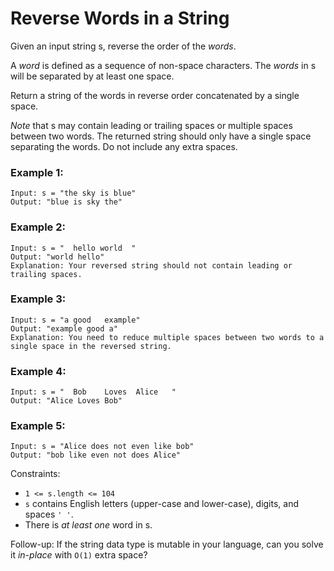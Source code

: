 # Reverse Words in a String

Given an input string s, reverse the order of the *words*.

A *word* is defined as a sequence of non-space characters. The *words* in s will be separated by at least one space.

Return a string of the words in reverse order concatenated by a single space.

*Note* that s may contain leading or trailing spaces or multiple spaces between two words. The returned string should only have a single space separating the words. Do not include any extra spaces.

 

### Example 1:

```
Input: s = "the sky is blue"
Output: "blue is sky the"
```

### Example 2:

```
Input: s = "  hello world  "
Output: "world hello"
Explanation: Your reversed string should not contain leading or trailing spaces.
```

### Example 3:

```
Input: s = "a good   example"
Output: "example good a"
Explanation: You need to reduce multiple spaces between two words to a single space in the reversed string.
```

### Example 4:

```
Input: s = "  Bob    Loves  Alice   "
Output: "Alice Loves Bob"
```

### Example 5:

```
Input: s = "Alice does not even like bob"
Output: "bob like even not does Alice"
```

Constraints:

- `1 <= s.length <= 104`
- `s` contains English letters (upper-case and lower-case), digits, and spaces `' '`.
- There is *at least one* word in s.
 

Follow-up: If the string data type is mutable in your language, can you solve it *in-place* with `O(1)` extra space?